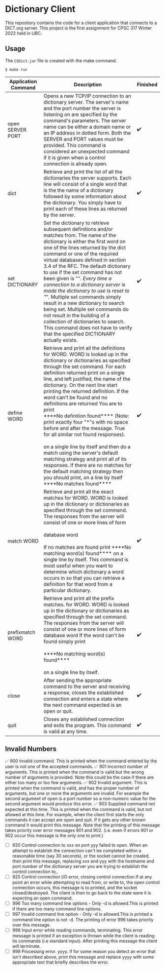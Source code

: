 # Dictionary Client
This repository contains the code for a client application that connects to a DICT.org server. This project is the first assignment for CPSC 317 Winter 2022 held in UBC.

## Usage
The <code>CSDict.jar</code> file is created with the make command. 
``` shell
$ make run
```
| Application Command             | Description | Finished     |
| ------------------------        | ----------- |:-------------|
| open SERVER PORT                | Opens a new TCP/IP connection to an dictionary server. The server's name and the port number the server is listening  on are specified by the command's parameters. The server name can be either a domain name or an IP address in dotted form.  Both the SERVER and PORT values must be provided. This command is considered an unexpected command if it is given when a control connection is already open.| :heavy_check_mark:|
| dict                            | Retrieve and print the list of all the dictionaries the server supports. Each line will consist of a single word that is the the name of a dictionary followed by some information about the dictionary. You simply have to print each of these lines as returned by the server.        | :heavy_check_mark:|
| set DICTIONARY                  | Set the dictionary to retrieve subsequent definitions and/or matches from. The name of the dictionary is either the first word on one of the lines returned by the dict command or one of the required virtual databases defined in section 3.4 of the RFC. The default dictionary to use if the set command has not been given is "*".  Every time a connection to a dictionary server is made the dictionary to use is reset to "*".  Multiple set commands simply result in a new dictionary to search being set. Multiple set commands do not result in the building of a collection of dictionaries to search. This command does not have to verify that the specified DICTIONARY actually exists.       | :heavy_check_mark:|
| define WORD                     | Retrieve and print all the definitions for WORD. WORD is looked up in the dictionary or dictionaries as specified through the set command. For each definition returned print on a single line, and left justified, the name of the dictionary. On the next line start printing the returned definition. If the word can't be found and no definitions are returned You are to print  <br> \*\*\*\*No definition found\*\*\*\*  (Note: print exactly four "*"s with no space before and after the message.  True for all similar not found responses). <br><br> on a single line by itself and then do a match using the server's default matching strategy and print all of its responses. If there are no matches for the default matching strategy then you should print, on a line by itself<br>\*\*\*\*No matches found\*\*\*\*| :heavy_check_mark:|
| match WORD                       | Retrieve and print all the exact matches for WORD. WORD is looked up in the dictionary or dictionaries as specified through the set command. The responses from the server will consist of one or more lines of form<br><br>database word<br><br>If no matches are found print \*\*\*\*No matching word(s) found\*\*\*\* on a single line by itself. This command is most useful when you want to determine which dictionary a word occurs in so that you can retrieve a definition for that word from a particular dictionary.  | :heavy_check_mark:|
| prefixmatch WORD                 | Retrieve and print all the prefix matches. for WORD. WORD is looked up in the dictionary or dictionaries as specified through the set command. The responses from the server will consist of one or more lines of form database word If the word can't be found simply print<br><br>\*\*\*\*No matching word(s) found\*\*\*\* <br><br> on a single line by itself.| :heavy_check_mark:|
| close                            | After sending the appropriate command to the server and receiving a response, closes the established connection and enters a state where the next command expected is an open or quit. | :heavy_check_mark:|
| quit                             | Closes any established connection and exits the program. This command is valid at any time.| :heavy_check_mark:|


## Invalid Numbers
✅ 900 Invalid command. This is printed when the command entered by the user is not one of the accepted commands.
✅ 901 Incorrect number of arguments. This is printed when the command is valid but the wrong number of arguments is provided. Note this could be the case if there are either too many or too few arguments.
✅ 902 Invalid argument. This is printed when the command is valid, and has the proper number of arguments, but one or more the arguments are invalid. For example the second argument of open is a port number so a non-numeric value for the second argument would produce this error.
✅ 903 Supplied command not expected at this time. This is printed when the command is valid, but not allowed at this time. For example, when the client first starts the only commands it can accept are open and quit. If it gets any other known command it would print this message. Note that the printing of this message takes priority over error messages 901 and 902. (i.e. even if errors 901 or 902 occur this message is the only one to print.)
- [ ] 920 Control connection to xxx on port yyy failed to open. When an attempt to establish the connection can't be completed within a reasonable time (say 30 seconds), or the socket cannot be created, then print this message, replacing xxx and yyy with the hostname and port number of the dictionary server you are trying to establish the control connection to,.
- [ ] 925 Control connection I/O error, closing control connection.If at any point an error while attempting to read from, or write to, the open control connection occurs, this message is to printed, and the socket closed/destroyed. The client is then to go back to the state were it is expecting an open command.
- [ ] 996 Too many command line options - Only -d is allowed.This is printed if there are too many command line options.
- [ ] 997 Invalid command line option - Only -d is allowed.This is printed a command line option is not -d. The printing of error 996 takes priority over this message.
- [ ] 998 Input error while reading commands, terminating. This error message is printed if an exception is thrown while the client is reading its commands (i.e standard input). After printing this message the client will terminate.
- [ ] 999 Processing error. yyyy. If for some reason you detect an error that isn't described above, print this message and replace yyyy with some appropriate text that briefly describes the error.
